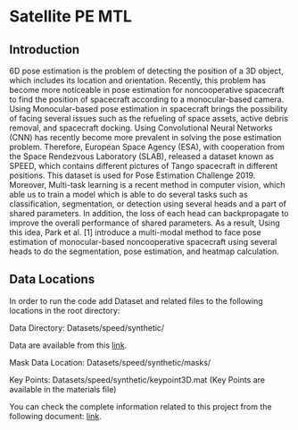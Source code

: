 # Satellite PE MTL



## Introduction

6D pose estimation is the problem of detecting the position of a 3D object, which includes its location and orientation. Recently, this problem has become more noticeable in pose estimation for noncooperative spacecraft to find the position of spacecraft according to a monocular-based camera. Using Monocular-based pose estimation in spacecraft brings the possibility of facing several issues such as the refueling of space assets, active debris removal, and spacecraft docking.
Using Convolutional Neural Networks (CNN) has recently become more prevalent in solving the pose estimation problem. Therefore, European Space Agency (ESA), with cooperation from the Space Rendezvous Laboratory (SLAB), released a dataset known as SPEED, which contains different pictures of Tango spacecraft in different positions. This dataset is used for Pose Estimation Challenge 2019.
Moreover, Multi-task learning is a recent method in computer vision, which able us to train a model which is able to do several tasks such as classification, segmentation, or detection using several heads and a part of shared parameters. In addition, the loss of each head can backpropagate to improve the overall performance of shared parameters. As a result, Using this idea, Park et al. [1] introduce a multi-modal method to face pose estimation of monocular-based noncooperative spacecraft using several heads to do the segmentation, pose estimation, and heatmap calculation.

## Data Locations
In order to run the code add Dataset and related files to the following locations in the root directory:

Data Directory: Datasets/speed/synthetic/

Data are available from this [link](https://zenodo.org/record/6327547#.Yxn6iHbP23A).

Mask Data Location: Datasets/speed/synthetic/masks/ 

Key Points: Datasets/speed/synthetic/keypoint3D.mat
(Key Points are available in the materials file)

You can check the complete information related to this project from the following document: [link](https://drive.google.com/file/d/1ECqlb9-cyH2UHYbXarhBRWd2yD_CAqit/view?usp=sharing).

